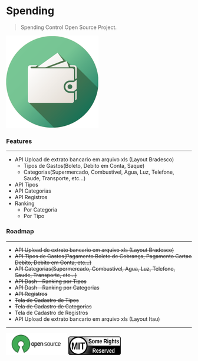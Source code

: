# Spending

> Spending Control Open Source Project.

![Spending Logo](spending-logo.png)

### Features
------------

- API Upload de extrato bancario em arquivo xls (Layout Bradesco)
    - Tipos de Gastos(Boleto, Debito em Conta, Saque)   
    - Categorias(Supermercado, Combustivel, Agua, Luz, Telefone, Saude, Transporte, etc...)     
- API Tipos
- API Categorias
- API Registros
- Ranking 
    - Por Categoria
    - Por Tipo
    
### Roadmap
-----------
- ~~API Upload de extrato bancario em arquivo xls (Layout Bradesco)~~
- ~~API Tipos de Gastos(Pagamento Boleto de Cobrança, Pagamento Cartao Debito, Debito em Conta, etc...)~~
- ~~API Categorias(Supermercado, Combustivel, Agua, Luz, Telefone, Saude, Transporte, etc...)~~
- ~~API Dash - Ranking por Tipos~~
- ~~API Dash - Ranking por Categorias~~
- ~~API Registros~~
- ~~Tela de Cadastro de Tipos~~
- ~~Tela de Cadastro de Categorias~~
- Tela de Cadastro de Registros    
- API Upload de extrato bancario em arquivo xls (Layout Itau)
         
---

[![Open Source](opensource-logo.png)](https://opensource.org/licenses/MIT) [![MIT license](mit-logo.png)](LICENSE)